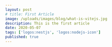 ```yaml
---
layout: post
# title: First Article
image: /uploads/images/blog/what-is-vitejs.jpg
description: This is the first article
date: 2020-05-07
tags: ['logos:nestjs', 'logos:nodejs-icon']
published: true
---
```

